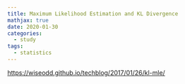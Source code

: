 ```yaml
---
title: Maximum Likelihood Estimation and KL Divergence
mathjax: true
date: 2020-01-30
categories:
  - study
tags:
  - statistics
---
```




https://wiseodd.github.io/techblog/2017/01/26/kl-mle/

